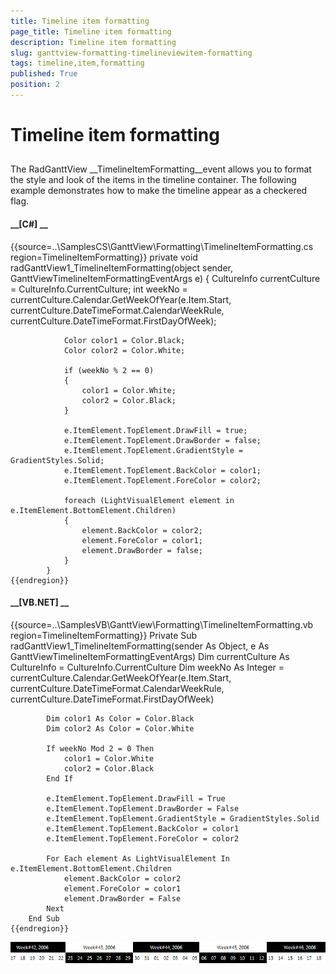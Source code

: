 ```yaml
---
title: Timeline item formatting
page_title: Timeline item formatting
description: Timeline item formatting
slug: ganttview-formatting-timelineviewitem-formatting
tags: timeline,item,formatting
published: True
position: 2
---
```


# Timeline item formatting



## 

The RadGanttView __TimelineItemFormatting__event allows you to format the style and look of the items in the timeline 
          container. The following example demonstrates how to make the timeline appear as a checkered flag.
        

#### __[C#] __

{{source=..\SamplesCS\GanttView\Formatting\TimelineItemFormatting.cs region=TimelineItemFormatting}}
	        private void radGanttView1_TimelineItemFormatting(object sender, GanttViewTimelineItemFormattingEventArgs e)
	        {
	            CultureInfo currentCulture = CultureInfo.CurrentCulture;
	            int weekNo = currentCulture.Calendar.GetWeekOfYear(e.Item.Start, currentCulture.DateTimeFormat.CalendarWeekRule, currentCulture.DateTimeFormat.FirstDayOfWeek);
	
	            Color color1 = Color.Black;
	            Color color2 = Color.White;
	
	            if (weekNo % 2 == 0)
	            {
	                color1 = Color.White;
	                color2 = Color.Black;
	            }
	
	            e.ItemElement.TopElement.DrawFill = true;
	            e.ItemElement.TopElement.DrawBorder = false;
	            e.ItemElement.TopElement.GradientStyle = GradientStyles.Solid;
	            e.ItemElement.TopElement.BackColor = color1;
	            e.ItemElement.TopElement.ForeColor = color2;
	
	            foreach (LightVisualElement element in e.ItemElement.BottomElement.Children)
	            {
	                element.BackColor = color2;
	                element.ForeColor = color1;
	                element.DrawBorder = false;
	            }
	        }
	{{endregion}}



#### __[VB.NET] __

{{source=..\SamplesVB\GanttView\Formatting\TimelineItemFormatting.vb region=TimelineItemFormatting}}
	    Private Sub radGanttView1_TimelineItemFormatting(sender As Object, e As GanttViewTimelineItemFormattingEventArgs)
	        Dim currentCulture As CultureInfo = CultureInfo.CurrentCulture
	        Dim weekNo As Integer = currentCulture.Calendar.GetWeekOfYear(e.Item.Start, currentCulture.DateTimeFormat.CalendarWeekRule, currentCulture.DateTimeFormat.FirstDayOfWeek)
	
	        Dim color1 As Color = Color.Black
	        Dim color2 As Color = Color.White
	
	        If weekNo Mod 2 = 0 Then
	            color1 = Color.White
	            color2 = Color.Black
	        End If
	
	        e.ItemElement.TopElement.DrawFill = True
	        e.ItemElement.TopElement.DrawBorder = False
	        e.ItemElement.TopElement.GradientStyle = GradientStyles.Solid
	        e.ItemElement.TopElement.BackColor = color1
	        e.ItemElement.TopElement.ForeColor = color2
	
	        For Each element As LightVisualElement In e.ItemElement.BottomElement.Children
	            element.BackColor = color2
	            element.ForeColor = color1
	            element.DrawBorder = False
	        Next
	    End Sub
	{{endregion}}

![ganttview-formatting-timelineviewitem-formatting 001](images/ganttview-formatting-timelineviewitem-formatting001.png)
